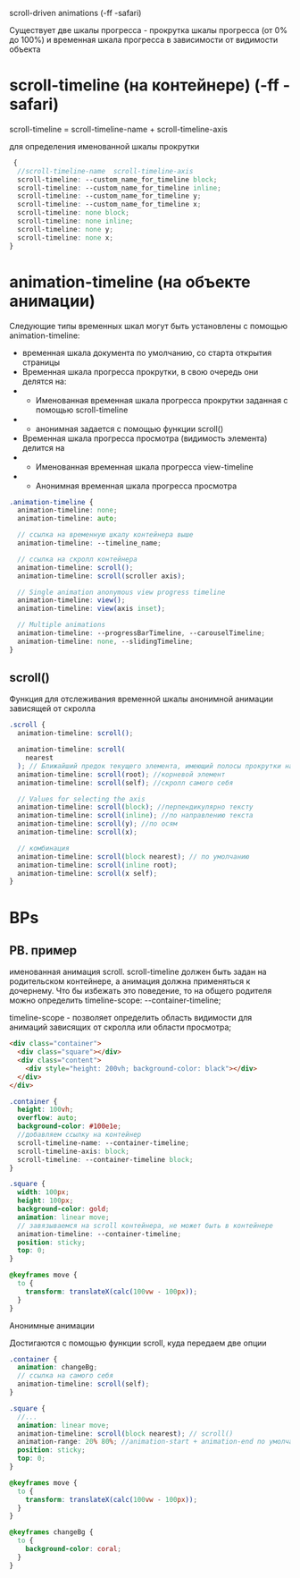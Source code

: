 scroll-driven animations (-ff -safari)

Существует две шкалы прогресса - прокрутка шкалы прогресса (от 0% до 100%) и временная шкала прогресса в зависимости от видимости объекта

# scroll-timeline (на контейнере) (-ff -safari)

scroll-timeline = scroll-timeline-name + scroll-timeline-axis

для определения именованной шкалы прокрутки

```scss
 {
  //scroll-timeline-name  scroll-timeline-axis
  scroll-timeline: --custom_name_for_timeline block;
  scroll-timeline: --custom_name_for_timeline inline;
  scroll-timeline: --custom_name_for_timeline y;
  scroll-timeline: --custom_name_for_timeline x;
  scroll-timeline: none block;
  scroll-timeline: none inline;
  scroll-timeline: none y;
  scroll-timeline: none x;
}
```

# animation-timeline (на объекте анимации)

Следующие типы временных шкал могут быть установлены с помощью animation-timeline:

- временная шкала документа по умолчанию, со старта открытия страницы
- Временная шкала прогресса прокрутки, в свою очередь они делятся на:
- - Именованная временная шкала прогресса прокрутки заданная с помощью scroll-timeline
- - анонимная задается с помощью функции scroll()
- Временная шкала прогресса просмотра (видимость элемента) делится на
- - Именованная временная шкала прогресса view-timeline
- - Анонимная временная шкала прогресса просмотра

```scss
.animation-timeline {
  animation-timeline: none;
  animation-timeline: auto;

  // ссылка на временную шкалу контейнера выше
  animation-timeline: --timeline_name;

  // ссылка на скролл контейнера
  animation-timeline: scroll();
  animation-timeline: scroll(scroller axis);

  // Single animation anonymous view progress timeline
  animation-timeline: view();
  animation-timeline: view(axis inset);

  // Multiple animations
  animation-timeline: --progressBarTimeline, --carouselTimeline;
  animation-timeline: none, --slidingTimeline;
}
```

## scroll()

Функция для отслеживания временной шкалы анонимной анимации зависящей от скролла

```scss
.scroll {
  animation-timeline: scroll();

  animation-timeline: scroll(
    nearest
  ); // Ближайший предок текущего элемента, имеющий полосы прокрутки на любой из осей. Это значение по умолчанию
  animation-timeline: scroll(root); //корневой элемент
  animation-timeline: scroll(self); //скролл самого себя

  // Values for selecting the axis
  animation-timeline: scroll(block); //перпендикулярно тексту
  animation-timeline: scroll(inline); //по направлению текста
  animation-timeline: scroll(y); //по осям
  animation-timeline: scroll(x);

  // комбинация
  animation-timeline: scroll(block nearest); // по умолчанию
  animation-timeline: scroll(inline root);
  animation-timeline: scroll(x self);
}
```

# BPs

## PB. пример

именованная анимация scroll. scroll-timeline должен быть задан на родительском контейнере, а анимация должна применяться к дочернему. Что бы избежать это поведение, то на общего родителя можно определить timeline-scope: --container-timeline;

timeline-scope - позволяет определить область видимости для анимаций зависящих от скролла или области просмотра;

```html
<div class="container">
  <div class="square"></div>
  <div class="content">
    <div style="height: 200vh; background-color: black"></div>
  </div>
</div>
```

```scss
.container {
  height: 100vh;
  overflow: auto;
  background-color: #100e1e;
  //добавляем ссылку на контейнер
  scroll-timeline-name: --container-timeline;
  scroll-timeline-axis: block;
  scroll-timeline: --container-timeline block;
}

.square {
  width: 100px;
  height: 100px;
  background-color: gold;
  animation: linear move;
  // завязываемся на scroll контейнера, не может быть в контейнере
  animation-timeline: --container-timeline;
  position: sticky;
  top: 0;
}

@keyframes move {
  to {
    transform: translateX(calc(100vw - 100px));
  }
}
```

Анонимные анимации

Достигаются с помощью функции scroll, куда передаем две опции

```scss
.container {
  animation: changeBg;
  // ссылка на самого себя
  animation-timeline: scroll(self);
}

.square {
  //...
  animation: linear move;
  animation-timeline: scroll(block nearest); // scroll()
  animation-range: 20% 80%; //animation-start + animation-end по умолчанию значение normal
  position: sticky;
  top: 0;
}

@keyframes move {
  to {
    transform: translateX(calc(100vw - 100px));
  }
}

@keyframes changeBg {
  to {
    background-color: coral;
  }
}
```

